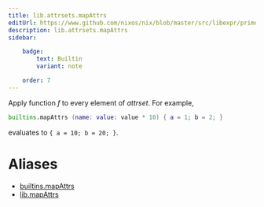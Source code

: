```yaml
---
title: lib.attrsets.mapAttrs
editUrl: https://www.github.com/nixos/nix/blob/master/src/libexpr/primops.cc
description: lib.attrsets.mapAttrs
sidebar:

    badge:
        text: Builtin
        variant: note

    order: 7
---
```


Apply function *f* to every element of *attrset*. For example,

```nix
builtins.mapAttrs (name: value: value * 10) { a = 1; b = 2; }
```

evaluates to `{ a = 10; b = 20; }`.


# Aliases

- [builtins.mapAttrs](/nix-doc-comments/reference/builtins/builtins-mapAttrs)
- [lib.mapAttrs](/nix-doc-comments/reference/lib/lib-mapAttrs)


